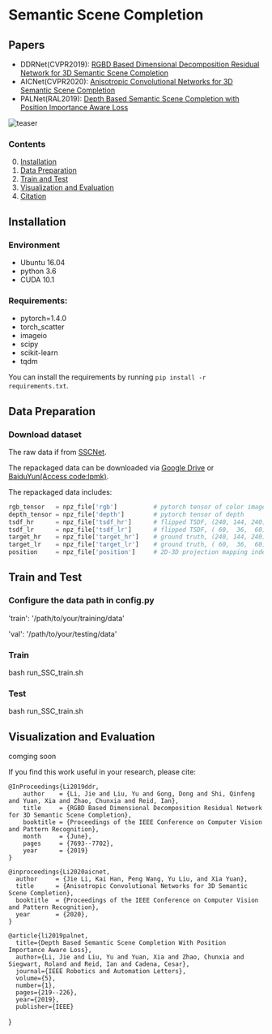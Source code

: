 # Semantic Scene Completion

## Papers
- DDRNet(CVPR2019): [RGBD Based Dimensional Decomposition Residual Network for 3D Semantic Scene Completion](http://openaccess.thecvf.com/content_CVPR_2019/papers/Li_RGBD_Based_Dimensional_Decomposition_Residual_Network_for_3D_Semantic_Scene_CVPR_2019_paper.pdf)
- AICNet(CVPR2020): [Anisotropic Convolutional Networks for 3D Semantic Scene Completion](http://openaccess.thecvf.com/content_CVPR_2020/papers/Li_Anisotropic_Convolutional_Networks_for_3D_Semantic_Scene_Completion_CVPR_2020_paper.pdf)
- PALNet(RAL2019): [Depth Based Semantic Scene Completion with Position Importance Aware Loss](https://ieeexplore.ieee.org/document/8902045)

![teaser](4_teaser_720p.gif)


### Contents
0. [Installation](#installation)
0. [Data Preparation](#Data-Preparation)
0. [Train and Test](#Train-and-Test)
0. [Visualization and Evaluation](#visualization-and-evaluation)
0. [Citation](#Citation)

## Installation
### Environment
- Ubuntu 16.04
- python 3.6
- CUDA 10.1

### Requirements:
- pytorch=1.4.0
- torch_scatter
- imageio
- scipy
- scikit-learn
- tqdm

You can install the requirements by running `pip install -r requirements.txt`.



## Data Preparation
### Download dataset

The raw data if from [SSCNet](https://github.com/shurans/sscnet).

The repackaged data can be downloaded via 
[Google Drive](https://drive.google.com/drive/folders/15vFzZQL2eLu6AKSAcCbIyaA9n1cQi3PO?usp=sharing)
or
[BaiduYun(Access code:lpmk)](https://pan.baidu.com/s/1mtdAEdHYTwS4j8QjptISBg).

The repackaged data includes:
```python
rgb_tensor   = npz_file['rgb']			# pytorch tensor of color image
depth_tensor = npz_file['depth']		# pytorch tensor of depth 
tsdf_hr      = npz_file['tsdf_hr']  	# flipped TSDF, (240, 144, 240)
tsdf_lr      = npz_file['tsdf_lr']  	# flipped TSDF, ( 60,  36,  60)
target_hr    = npz_file['target_hr']	# ground truth, (240, 144, 240)
target_lr    = npz_file['target_lr']	# ground truth, ( 60,  36,  60)
position     = npz_file['position']		# 2D-3D projection mapping index
```

### 

## Train and Test

### Configure the data path in config.py

'train': '/path/to/your/training/data'

'val': '/path/to/your/testing/data'


### Train

bash run_SSC_train.sh

### Test

bash run_SSC_train.sh

## Visualization and Evaluation

comging soon



If you find this work useful in your research, please cite:

    @InProceedings{Li2019ddr,
        author    = {Li, Jie and Liu, Yu and Gong, Dong and Shi, Qinfeng and Yuan, Xia and Zhao, Chunxia and Reid, Ian},
        title     = {RGBD Based Dimensional Decomposition Residual Network for 3D Semantic Scene Completion},
        booktitle = {Proceedings of the IEEE Conference on Computer Vision and Pattern Recognition},
        month     = {June},
        pages     = {7693--7702},
        year      = {2019}
    }
    
    @inproceedings{Li2020aicnet,
      author     = {Jie Li, Kai Han, Peng Wang, Yu Liu, and Xia Yuan},
      title      = {Anisotropic Convolutional Networks for 3D Semantic Scene Completion},
      booktitle  = {Proceedings of the IEEE Conference on Computer Vision and Pattern Recognition},
      year       = {2020},
    }

    @article{li2019palnet,
	  title={Depth Based Semantic Scene Completion With Position Importance Aware Loss},
	  author={Li, Jie and Liu, Yu and Yuan, Xia and Zhao, Chunxia and Siegwart, Roland and Reid, Ian and Cadena, Cesar},
	  journal={IEEE Robotics and Automation Letters},
	  volume={5},
	  number={1},
	  pages={219--226},
	  year={2019},
	  publisher={IEEE}
}
